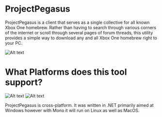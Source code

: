 
# ProjectPegasus
ProjectPegasus is a client that serves as a single collective for
all known Xbox One homebrew. Rather than having to search through various corners
of the internet or scroll through several pages of forum threads, this utility provides a
simple way to download any and all Xbox One homebrew right to your PC. 

![Alt text](https://upload.vstanced.com/images/2017/09/19/mOh.png "ProjectPegasus")

# What Platforms does this tool support?
![Alt text](http://itsegment.net/wp-content/uploads/2017/01/linux-windows-mac.png "ProjectPegasus")
![Alt text](https://cn.pling.com/img//hive/content-pre1/112422-1.png "ProjectPegasus")

ProjectPegasus is cross-platform. It was written in .NET primarily aimed at Windows however with 
Mono it will run on Linux as well as MacOS.










